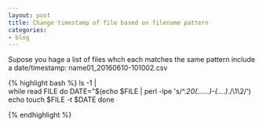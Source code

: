 ```yaml
---
layout: post
title: Change timestamp of file based on filename pattern
categories:
- blog
---
```


Supose you hage a list of files whch each matches the same pattern include a date/timestamp:
name01_20160610-101002.csv

{% highlight bash %}
ls -1 |\
   while read FILE 
   do
      DATE="$(echo $FILE | perl -lpe 's/^.*20(......)-(....).*/\1\2/')
      echo touch $FILE -t $DATE
done

{% endhighlight %}
